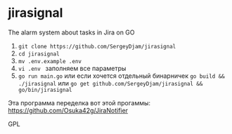 # jirasignal
The alarm system about tasks in Jira on GO

1. ```git clone https://github.com/SergeyDjam/jirasignal```
2. ```cd jirasignal```
3. ```mv .env.example .env```
4. ```vi .env ```
    заполняем все параметры
5. ```go run main.go``` или если хочется отдельный бинарничек ```go build && ./jirasignal``` или ```go get github.com/SergeyDjam/jirasignal && go/bin/jirasignal```


Эта программа переделка вот этой прогаммы: https://github.com/Osuka42g/JiraNotifier

GPL